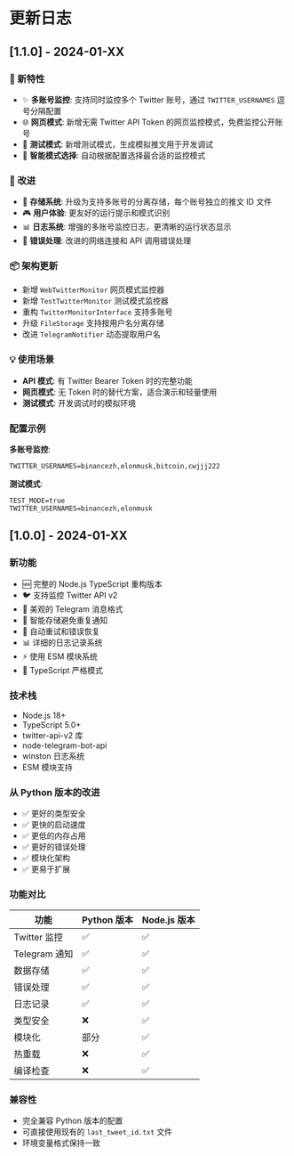 # 更新日志

## [1.1.0] - 2024-01-XX

### 🎯 新特性

- ✨ **多账号监控**: 支持同时监控多个 Twitter 账号，通过 `TWITTER_USERNAMES` 逗号分隔配置
- 🌐 **网页模式**: 新增无需 Twitter API Token 的网页监控模式，免费监控公开账号
- 🧪 **测试模式**: 新增测试模式，生成模拟推文用于开发调试
- 🤖 **智能模式选择**: 自动根据配置选择最合适的监控模式

### 🔧 改进

- 📁 **存储系统**: 升级为支持多账号的分离存储，每个账号独立的推文 ID 文件
- 🎮 **用户体验**: 更友好的运行提示和模式识别
- 📊 **日志系统**: 增强的多账号监控日志，更清晰的运行状态显示
- 🔄 **错误处理**: 改进的网络连接和 API 调用错误处理

### 📦 架构更新

- 新增 `WebTwitterMonitor` 网页模式监控器
- 新增 `TestTwitterMonitor` 测试模式监控器
- 重构 `TwitterMonitorInterface` 支持多账号
- 升级 `FileStorage` 支持按用户名分离存储
- 改进 `TelegramNotifier` 动态提取用户名

### 💡 使用场景

- **API 模式**: 有 Twitter Bearer Token 时的完整功能
- **网页模式**: 无 Token 时的替代方案，适合演示和轻量使用
- **测试模式**: 开发调试时的模拟环境

### 配置示例

**多账号监控**:

```env
TWITTER_USERNAMES=binancezh,elonmusk,bitcoin,cwjjj222
```

**测试模式**:

```env
TEST_MODE=true
TWITTER_USERNAMES=binancezh,elonmusk
```

## [1.0.0] - 2024-01-XX

### 新功能

- 🆕 完整的 Node.js TypeScript 重构版本
- 🐦 支持监控 Twitter API v2
- 📱 美观的 Telegram 消息格式
- 💾 智能存储避免重复通知
- 🔄 自动重试和错误恢复
- 📊 详细的日志记录系统
- ⚡ 使用 ESM 模块系统
- 🎯 TypeScript 严格模式

### 技术栈

- Node.js 18+
- TypeScript 5.0+
- twitter-api-v2 库
- node-telegram-bot-api
- winston 日志系统
- ESM 模块支持

### 从 Python 版本的改进

- ✅ 更好的类型安全
- ✅ 更快的启动速度
- ✅ 更低的内存占用
- ✅ 更好的错误处理
- ✅ 模块化架构
- ✅ 更易于扩展

### 功能对比

| 功能          | Python 版本 | Node.js 版本 |
| ------------- | ----------- | ------------ |
| Twitter 监控  | ✅          | ✅           |
| Telegram 通知 | ✅          | ✅           |
| 数据存储      | ✅          | ✅           |
| 错误处理      | ✅          | ✅           |
| 日志记录      | ✅          | ✅           |
| 类型安全      | ❌          | ✅           |
| 模块化        | 部分        | ✅           |
| 热重载        | ❌          | ✅           |
| 编译检查      | ❌          | ✅           |

### 兼容性

- 完全兼容 Python 版本的配置
- 可直接使用现有的 `last_tweet_id.txt` 文件
- 环境变量格式保持一致
